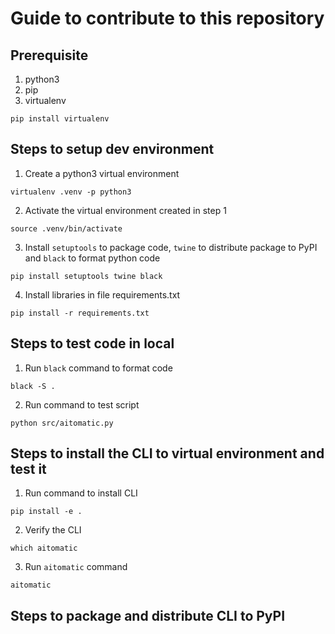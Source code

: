 # Guide to contribute to this repository

## Prerequisite

1. python3
2. pip
3. virtualenv
```shell
pip install virtualenv
```

## Steps to setup dev environment

1. Create a python3 virtual environment
```shell
virtualenv .venv -p python3
```
2. Activate the virtual environment created in step 1
```shell
source .venv/bin/activate
```
3. Install `setuptools` to package code, `twine` to distribute package to PyPI and `black` to format python code
```shell
pip install setuptools twine black
```
4. Install libraries in file requirements.txt
```shell
pip install -r requirements.txt
```

## Steps to test code in local

1. Run `black` command to format code
```shell
black -S .
```
2. Run command to test script
```shell
python src/aitomatic.py
```

## Steps to install the CLI to virtual environment and test it

1. Run command to install CLI
```shell
pip install -e .
```
2. Verify the CLI
```shell
which aitomatic
```
3. Run `aitomatic` command
```shell
aitomatic
```

## Steps to package and distribute CLI to PyPI
